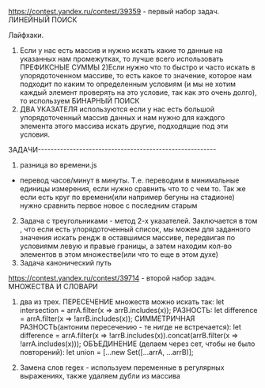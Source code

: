 https://contest.yandex.ru/contest/39359 - первый набор задач. ЛИНЕЙНЫЙ ПОИСК

Лайфхаки. 
1) Если у нас есть массив и нужно искать какие то данные на указанных нам промежутках, то лучше всего использовать ПРЕФИКСНЫЕ СУММЫ
2)Если нужно что то быстро и часто искать в упорядоточенном массиве, то есть какое то значение, которое нам подходит по каким то определенным условиям (и мы не хотим каждый элемент проверять на это условие, так как это очень долго), то используем БИНАРНЫЙ ПОИСК
3) ДВА УКАЗАТЕЛЯ используются если у нас есть большой упорядоточенный массив данных и нам нужно для каждого элемента этого массива искать другие, подходящие под эти условия. 




ЗАДАЧИ--------------------------------------------------------
1) разница во времени.js
 - перевод часов/минут в минуты. Т.е. переводим в минимальные единицы измерения, если нужно сравнить что то с чем то. Так же если есть круг по времени(или например бегуны на стадионе) нужно сравнить первое новое с последним старым
2) Задача с треугольниками - метод 2-х указателей. Заключается в том , что если есть упорядоточенный список, мы можем для заданного значения искать рендж в оставшимся массиве, передвигая по условиямм левую и правые границы, а затем находим кол-во элементов в этом множестве(или что то еще в этом духе)   
3) Задача канонический путь 


https://contest.yandex.ru/contest/39714  - второй набор задач. МНОЖЕСТВА И СЛОВАРИ
1) два из трех. 
ПЕРЕСЕЧЕНИЕ множеств можно искать так:
let intersection = arrA.filter(x => arrB.includes(x));
РАЗНОСТЬ:
let difference = arrA.filter(x => !arrB.includes(x));
СИММЕТРИЧНАЯ РАЗНОСТЬ(антоним пересечению - те нигде не встречается):
let difference = arrA.filter(x => !arrB.includes(x)).concat(arrB.filter(x => !arrA.includes(x)));
ОБЪЕДИНЕНИЕ (делаем через сет, чтобы не было повторений):
let union = [...new Set([...arrA, ...arrB)];

2) Замена слов regex   -  используем переменные в регулярных выражениях, также удаляем дубли из массива
